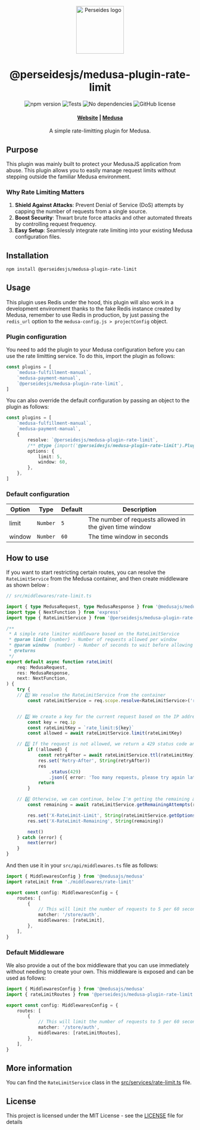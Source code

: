 <p align="center">
  <a href="https://www.github.com/perseidesjs">
  <picture>
    <source media="(prefers-color-scheme: dark)" srcset="./.r/dark.png" width="128" height="128">
    <source media="(prefers-color-scheme: light)" srcset="./.r/light.png" width="128" height="128">
    <img alt="Perseides logo" src="./.r/light.png">
    </picture>
  </a>
</p>
<h1 align="center">
  @perseidesjs/medusa-plugin-rate-limit
</h1>

<p align="center">
  <img src="https://img.shields.io/npm/v/@perseidesjs/medusa-plugin-rate-limit" alt="npm version">
  <img src="https://github.com/perseidesjs/medusa-plugin-rate-limit/actions/workflows/npm-publish.yml/badge.svg" alt="Tests">
  <img src="https://badgen.net/badge/dependencies/none/green" alt="No dependencies">
  <img src="https://img.shields.io/github/license/perseidesjs/medusa-plugin-rate-limit" alt="GitHub license">
</p>

<h4 align="center">
  <a href="https://perseides.org">Website</a> |
  <a href="https://www.medusajs.com">Medusa</a>
</h4>

<p align="center">
  A simple rate-limitting plugin for Medusa.
</p>

<h2>
 Purpose
</h2>

<p>This plugin was mainly built to protect your MedusaJS application from abuse. This plugin allows you to easily manage request limits without stepping outside the familiar Medusa environment.</p>

<h3>Why Rate Limiting Matters</h3>

<ol>
  <li><strong>Shield Against Attacks</strong>: Prevent Denial of Service (DoS) attempts by capping the number of requests from a single source.</li>
  <li><strong>Boost Security</strong>: Thwart brute force attacks and other automated threats by controlling request frequency.</li>
  <li><strong>Easy Setup</strong>: Seamlessly integrate rate limiting into your existing Medusa configuration files.</li>
</ol>

<h2>
  Installation
</h2>

```bash
npm install @perseidesjs/medusa-plugin-rate-limit
```

<h2>
  Usage
</h2>
<p>
This plugin uses Redis under the hood, this plugin will also work in a development environment thanks to the fake Redis instance created by Medusa, remember to use Redis in production, by just passing the <code>redis_url</code> option to the <code>medusa-config.js > projectConfig</code> object.
</p>

<h3>
  Plugin configuration
</h3>

<p>
You need to add the plugin to your Medusa configuration before you can use the rate limitting service. To do this, import the plugin as follows: 
</p>

```ts
const plugins = [
	`medusa-fulfillment-manual`,
	`medusa-payment-manual`,
	`@perseidesjs/medusa-plugin-rate-limit`,
]
```

<p>You can also override the default configuration by passing an object to the plugin as follows: </p>

```ts
const plugins = [
	`medusa-fulfillment-manual`,
	`medusa-payment-manual`,
	{
		resolve: `@perseidesjs/medusa-plugin-rate-limit`,
		/** @type {import('@perseidesjs/medusa-plugin-rate-limit').PluginOptions} */
		options: {
			limit: 5,
			window: 60,
		},
	},
]
```

<h3> Default configuration </h3>

<table>
  <thead>
    <tr>
      <th>Option</th>
      <th>Type</th>
      <th>Default</th>
      <th>Description</th>
    </tr>
  </thead>
  <tbody>
    <tr>
      <td>limit</td>
      <td><code>Number</code></td>
      <td><code>5</code></td>
      <td>The number of requests allowed in the given time window</td>
    </tr>
    <tr>
      <td>window</td>
      <td><code>Number</code></td>
      <td><code>60</code></td>
      <td>The time window in seconds</td>   
    </tr>
  </tbody>
</table>

<h2>
  How to use
</h2>

<p>
    If you want to start restricting certain routes, you can resolve the <code>RateLimitService</code> from the Medusa container, and then create middleware as shown below :
</p>

```ts
// src/middlewares/rate-limit.ts

import { type MedusaRequest, type MedusaResponse } from '@medusajs/medusa'
import type { NextFunction } from 'express'
import type { RateLimitService } from '@perseidesjs/medusa-plugin-rate-limit'

/**
 * A simple rate limiter middleware based on the RateLimitService
 * @param limit {number} - Number of requests allowed per window
 * @param window  {number} - Number of seconds to wait before allowing requests again
 * @returns
 */
export default async function rateLimit(
	req: MedusaRequest,
	res: MedusaResponse,
	next: NextFunction,
) {
	try {
    // 1️⃣ We resolve the RateLimitService from the container
		const rateLimitService = req.scope.resolve<RateLimitService>('rateLimitService')


    // 2️⃣ We create a key for the current request based on the IP address for example
		const key = req.ip 
		const rateLimitKey = `rate_limit:${key}`
		const allowed = await rateLimitService.limit(rateLimitKey)

    // 3️⃣ If the request is not allowed, we return a 429 status code and a JSON response with an error message
		if (!allowed) {
			const retryAfter = await rateLimitService.ttl(rateLimitKey)
			res.set('Retry-After', String(retryAfter))
			res
				.status(429)
				.json({ error: 'Too many requests, please try again later.' })
			return
		}

    // 4️⃣ Otherwise, we can continue, below I'm getting the remaining attempts for the current key for example
		const remaining = await rateLimitService.getRemainingAttempts(rateLimitKey)

		res.set('X-RateLimit-Limit', String(rateLimitService.getOptions().limit))
		res.set('X-RateLimit-Remaining', String(remaining))

		next()
	} catch (error) {
		next(error)
	}
}
```

<p>And then use it in your <code>src/api/middlewares.ts</code> file as follows:</p>

```ts
import { MiddlewaresConfig } from '@medusajs/medusa'
import rateLimit from './middlewares/rate-limit'

export const config: MiddlewaresConfig = {
	routes: [
		{
			// This will limit the number of requests to 5 per 60 seconds on the auth route
			matcher: '/store/auth',
			middlewares: [rateLimit],
		},
	],
}
```

<h3> Default Middleware </h3>

<p>We also provide a out of the box middleware that you can use immediately without needing to create your own. This middleware is exposed and can be used as follows:</p>

```ts
import { MiddlewaresConfig } from '@medusajs/medusa'
import { rateLimitRoutes } from '@perseidesjs/medusa-plugin-rate-limit'

export const config: MiddlewaresConfig = {
	routes: [
		{
			// This will limit the number of requests to 5 per 60 seconds on the auth route using the default middleware
			matcher: '/store/auth',
			middlewares: [rateLimitRoutes],
		},
	],
}
```


<h2> More information </h2>
<p> You can find the <code>RateLimitService</code> class in the <a href="https://github.com/perseidesjs/medusa-plugin-rate-limit/blob/main/src/services/rate-limit.ts">src/services/rate-limit.ts</a> file.</p>

<h2>License</h2>
<p> This project is licensed under the MIT License - see the <a href="./LICENSE.md">LICENSE</a> file for details</p>